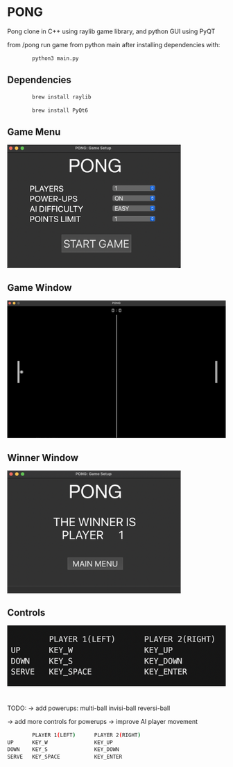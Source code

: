 # PONG

Pong clone in C++ using raylib game library, and python GUI using PyQT

from /pong run game from python main after installing dependencies with:

```sh
        python3 main.py
```

## Dependencies

```sh
        brew install raylib
```
```sh
        brew install PyQt6
```

## Game Menu

<img src="./images/pong_menu.png" width="400" />

## Game Window

<img src="./images/pong_game.png" width="600" />

## Winner Window

<img src="./images/pong_winner.png" width="400" />

## Controls

<img src="./images/pong_controls.png" width="600" />

#
#
#
#
#
#
#

TODO: 
-> add powerups:
        multi-ball
        invisi-ball
        reversi-ball
        
-> add more controls for powerups
-> improve AI player movement
```sh
        PLAYER 1(LEFT)      PLAYER 2(RIGHT)
UP      KEY_W               KEY_UP
DOWN    KEY_S               KEY_DOWN
SERVE   KEY_SPACE           KEY_ENTER
```

